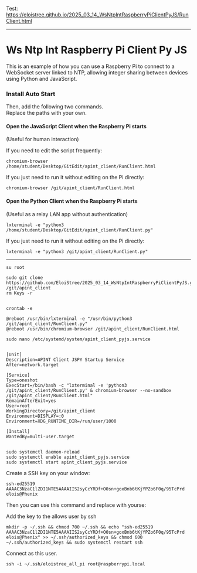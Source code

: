 
Test: https://eloistree.github.io/2025_03_14_WsNtpIntRaspberryPiClientPyJS/RunClient.html

-----------

# Ws Ntp Int Raspberry Pi Client Py JS  

This is an example of how you can use a Raspberry Pi to connect to a WebSocket server linked to NTP, allowing integer sharing between devices using Python and JavaScript.  

### Install Auto Start  

Then, add the following two commands.  
Replace the paths with your own.  

#### Open the JavaScript Client when the Raspberry Pi starts  
(Useful for human interaction)  

If you need to edit the script frequently:  
```
chromium-browser /home/student/Desktop/GitEdit/apint_client/RunClient.html
```  
If you just need to run it without editing on the Pi directly:  
```
chromium-browser /git/apint_client/RunClient.html
```  

#### Open the Python Client when the Raspberry Pi starts  
(Useful as a relay LAN app without authentication)  
```
lxterminal -e "python3 /home/student/Desktop/GitEdit/apint_client/RunClient.py"
```  
If you just need to run it without editing on the Pi directly:  
```
lxterminal -e "python3 /git/apint_client/RunClient.py"
```


--------------

```
su root

sudo git clone https://github.com/EloiStree/2025_03_14_WsNtpIntRaspberryPiClientPyJS.git /git/apint_client
rm Keys -r


crontab -e

@reboot /usr/bin/lxterminal -e "/usr/bin/python3 /git/apint_client/RunClient.py"
@reboot /usr/bin/chromium-browser /git/apint_client/RunClient.html

```



```
sudo nano /etc/systemd/system/apint_client_pyjs.service
```


```

[Unit]
Description=APINT Client JSPY Startup Service
After=network.target

[Service]
Type=oneshot
ExecStart=/bin/bash -c "lxterminal -e 'python3 /git/apint_client/RunClient.py' & chromium-browser --no-sandbox /git/apint_client/RunClient.html"
RemainAfterExit=yes
User=root
WorkingDirectory=/git/apint_client
Environment=DISPLAY=:0
Environment=XDG_RUNTIME_DIR=/run/user/1000

[Install]
WantedBy=multi-user.target


```


```
sudo systemctl daemon-reload
sudo systemctl enable apint_client_pyjs.service
sudo systemctl start apint_client_pyjs.service

```




Create a SSH key on your window:
```
ssh-ed25519 AAAAC3NzaC1lZDI1NTE5AAAAIIS2syCcYRDf+O0sn+goxBnb6tKjYPZo6F0q/95TcPrd elois@Phenix
```
Then you can use this command and replace with yourse:

Add the key to the allows user by ssh  
```
mkdir -p ~/.ssh && chmod 700 ~/.ssh && echo "ssh-ed25519 AAAAC3NzaC1lZDI1NTE5AAAAIIS2syCcYRDf+O0sn+goxBnb6tKjYPZo6F0q/95TcPrd elois@Phenix" >> ~/.ssh/authorized_keys && chmod 600 ~/.ssh/authorized_keys && sudo systemctl restart ssh
```

Connect as this user.
```
ssh -i ~/.ssh/eloistree_all_pi root@raspberrypi.local
```

